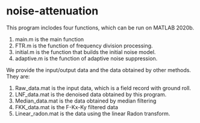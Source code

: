 # noise-attenuation
This program inclodes four functions, which can be run on MATLAB 2020b. 
1. main.m is the main function
2. FTR.m is the function of frequency division processing.
3. initial.m is the function that builds the initial noise model.
4. adaptive.m is the function of adaptive noise suppression.

We provide the input/output data and the data obtained by other methods. They are:
1. Raw_data.mat is the input data, which is a field record with ground roll.
2. LNF_data.mat is the denoised data obtained by this program.
3. Median_data.mat is the data obtained by median filtering
4. FKK_data.mat is the F-Kx-Ky filtered data
5. Linear_radon.mat is the data using the linear Radon transform.
